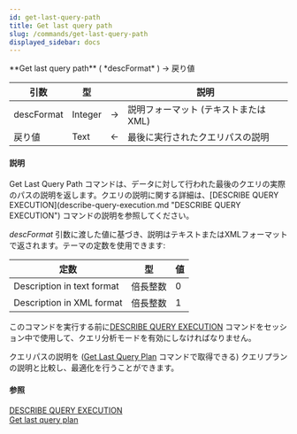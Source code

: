 ```yaml
---
id: get-last-query-path
title: Get last query path
slug: /commands/get-last-query-path
displayed_sidebar: docs
---
```


<!--REF #_command_.Get last query path.Syntax-->**Get last query path** ( *descFormat* ) -> 戻り値<!-- END REF-->
<!--REF #_command_.Get last query path.Params-->
| 引数 | 型 |  | 説明 |
| --- | --- | --- | --- |
| descFormat | Integer | &#8594;  | 説明フォーマット (テキストまたはXML) |
| 戻り値 | Text | &#8592; | 最後に実行されたクエリパスの説明 |

<!-- END REF-->

#### 説明 

<!--REF #_command_.Get last query path.Summary-->Get Last Query Path コマンドは、データに対して行われた最後のクエリの実際のパスの説明を返します。<!-- END REF-->クエリの説明に関する詳細は、[DESCRIBE QUERY EXECUTION](describe-query-execution.md "DESCRIBE QUERY EXECUTION") コマンドの説明を参照してください。

*descFormat* 引数に渡した値に基づき、説明はテキストまたはXMLフォーマットで返されます。テーマの定数を使用できます: 

| 定数                         | 型    | 値 |
| -------------------------- | ---- | - |
| Description in text format | 倍長整数 | 0 |
| Description in XML format  | 倍長整数 | 1 |

このコマンドを実行する前に[DESCRIBE QUERY EXECUTION](describe-query-execution.md "DESCRIBE QUERY EXECUTION") コマンドをセッション中で使用して、クエリ分析モードを有効にしなければなりません。

クエリパスの説明を ([Get Last Query Plan](get-last-query-plan.md "Get Last Query Plan") コマンドで取得できる) クエリプランの説明と比較し、最適化を行うことができます。

#### 参照 

[DESCRIBE QUERY EXECUTION](describe-query-execution.md)  
[Get last query plan](get-last-query-plan.md)  